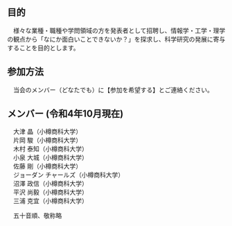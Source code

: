 ## 目的

　様々な業種・職種や学問領域の方を発表者として招聘し、情報学・工学・理学の観点から「なにか面白いことできないか？」を探求し、科学研究の発展に寄与することを目的とします。

## 参加方法

　当会のメンバー（どなたでも）に【参加を希望する】とご連絡ください。

## メンバー (令和4年10月現在)

　大津 晶（小樽商科大学）  
　片岡 駿（小樽商科大学）  
　木村 泰知（小樽商科大学）  
　小泉 大城（小樽商科大学）  
　佐藤 剛（小樽商科大学）  
　ジョーダン チャールズ（小樽商科大学）  
　沼澤 政信（小樽商科大学）  
　平沢 尚毅（小樽商科大学）  
　三浦 克宜（小樽商科大学）

　五十音順、敬称略
